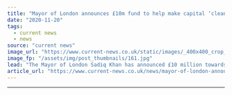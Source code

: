 ```yaml
---
title: "Mayor of London announces £10m fund to help make capital ‘cleaner, greener and fairer’"
date: "2020-11-20"
tags: 
  - current news
  - news
source: "current news"
image_url: "https://www.current-news.co.uk/static/images/_400x400_crop_center-center/London-bus-pxfuel-NC.jpg"
image_fp: "/assets/img/post_thumbnails/161.jpg"
lead: "​The Mayor of London Sadiq Khan has announced £10 million towards a Green New Deal, aimed at helping create jobs in sectors including clean energy."
article_url: "https://www.current-news.co.uk/news/mayor-of-london-announces-10m-of-funding-to-help-make-capital-cleaner-greener-and-fairer?utm_source=rss-feeds&utm_medium=rss&utm_campaign=rss"
---
```


---
